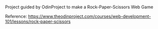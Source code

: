Project guided by OdinProject to make a Rock-Paper-Scissors Web Game

Reference: https://www.theodinproject.com/courses/web-development-101/lessons/rock-paper-scissors